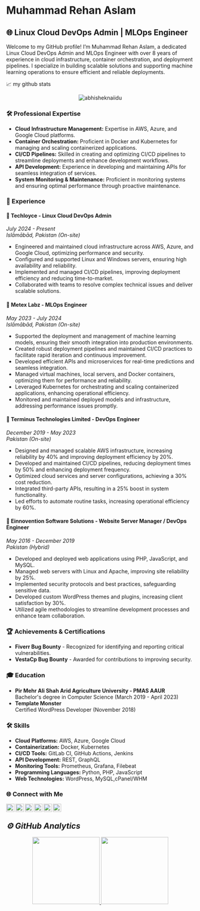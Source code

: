 # Muhammad Rehan Aslam

## 🌐 Linux Cloud DevOps Admin | MLOps Engineer

Welcome to my GitHub profile! I’m Muhammad Rehan Aslam, a dedicated Linux Cloud DevOps Admin and MLOps Engineer with over 8 years of experience in cloud infrastructure, container orchestration, and deployment pipelines. I specialize in building scalable solutions and supporting machine learning operations to ensure efficient and reliable deployments.

📈 my github stats

<p align="center"> <img src="https://github-readme-stats.vercel.app/api?username=ranareehanaslam&show_icons=true&theme=gotham" alt="abhisheknaiidu" />


### 🛠️ Professional Expertise

- **Cloud Infrastructure Management:** Expertise in AWS, Azure, and Google Cloud platforms.
- **Container Orchestration:** Proficient in Docker and Kubernetes for managing and scaling containerized applications.
- **CI/CD Pipelines:** Skilled in creating and optimizing CI/CD pipelines to streamline deployments and enhance development workflows.
- **API Development:** Experience in developing and maintaining APIs for seamless integration of services.
- **System Monitoring & Maintenance:** Proficient in monitoring systems and ensuring optimal performance through proactive maintenance.

### 💼 Experience

#### 🏢 **Techloyce** - Linux Cloud DevOps Admin
*July 2024 - Present*  
*Islāmābād, Pakistan (On-site)*

- Engineered and maintained cloud infrastructure across AWS, Azure, and Google Cloud, optimizing performance and security.
- Configured and supported Linux and Windows servers, ensuring high availability and reliability.
- Implemented and managed CI/CD pipelines, improving deployment efficiency and reducing time-to-market.
- Collaborated with teams to resolve complex technical issues and deliver scalable solutions.

#### 🏢 **Metex Labz** - MLOps Engineer
*May 2023 - July 2024*  
*Islāmābād, Pakistan (On-site)*

- Supported the deployment and management of machine learning models, ensuring their smooth integration into production environments.
- Created robust deployment pipelines and maintained CI/CD practices to facilitate rapid iteration and continuous improvement.
- Developed efficient APIs and microservices for real-time predictions and seamless integration.
- Managed virtual machines, local servers, and Docker containers, optimizing them for performance and reliability.
- Leveraged Kubernetes for orchestrating and scaling containerized applications, enhancing operational efficiency.
- Monitored and maintained deployed models and infrastructure, addressing performance issues promptly.

#### 🏢 **Terminus Technologies Limited** - DevOps Engineer
*December 2019 - May 2023*  
*Pakistan (On-site)*

- Designed and managed scalable AWS infrastructure, increasing reliability by 40% and improving deployment efficiency by 20%.
- Developed and maintained CI/CD pipelines, reducing deployment times by 50% and enhancing deployment frequency.
- Optimized cloud services and server configurations, achieving a 30% cost reduction.
- Integrated third-party APIs, resulting in a 25% boost in system functionality.
- Led efforts to automate routine tasks, increasing operational efficiency by 60%.

#### 🏢 **Einnovention Software Solutions** - Website Server Manager / DevOps Engineer
*May 2016 - December 2019*  
*Pakistan (Hybrid)*

- Developed and deployed web applications using PHP, JavaScript, and MySQL.
- Managed web servers with Linux and Apache, improving site reliability by 25%.
- Implemented security protocols and best practices, safeguarding sensitive data.
- Developed custom WordPress themes and plugins, increasing client satisfaction by 30%.
- Utilized agile methodologies to streamline development processes and enhance team collaboration.

### 🏆 Achievements & Certifications

- **Fiverr Bug Bounty** - Recognized for identifying and reporting critical vulnerabilities.
- **VestaCp Bug Bounty** - Awarded for contributions to improving security.

### 🎓 Education

- **Pir Mehr Ali Shah Arid Agriculture University - PMAS AAUR**  
  Bachelor's degree in Computer Science (March 2019 - April 2023)
- **Template Monster**  
  Certified WordPress Developer (November 2018)

### 🛠️ Skills

- **Cloud Platforms:** AWS, Azure, Google Cloud
- **Containerization:** Docker, Kubernetes
- **CI/CD Tools:** GitLab CI, GitHub Actions, Jenkins
- **API Development:** REST, GraphQL
- **Monitoring Tools:** Prometheus, Grafana, Filebeat
- **Programming Languages:** Python, PHP, JavaScript
- **Web Technologies:** WordPress, MySQL,cPanel/WHM

### 🌐 Connect with Me
[<img align="left" alt="LinkedIn" width="22px" src="https://cdn-icons-png.flaticon.com/512/174/174857.png" />][linkedin]
[<img align="left" alt="Instagram" width="22px" src="https://cdn-icons-png.flaticon.com/512/2111/2111463.png" />][instagram]
[<img align="left" alt="Twitter" width="22px" src="https://cdn-icons-png.flaticon.com/512/733/733579.png" />][twitter]
[<img align="left" alt="Facebook" width="22px" src="https://cdn-icons-png.flaticon.com/512/124/124010.png" />][facebook]
[<img align="left" alt="YouTube" width="22px" src="https://cdn-icons-png.flaticon.com/512/174/174883.png" />][youtube]
[<img align="left" alt="TikTok" width="22px" src="https://cdn-icons-png.flaticon.com/512/3669/3669950.png" />][tiktok]

<br />

<h2><i>⚙️ GitHub Analytics</i></h2>

<p align="center">
<a href="https://github.com/ranareehanaslam">
  <img height="180em"  src="https://github-readme-stats-eight-theta.vercel.app/api/top-langs/?username=ranareehanaslam&layout=compact&langs_count=8&theme=algolia"/>
</a>
  <img height="180em" src="https://github-readme-streak-stats.herokuapp.com/?user=ranareehanaslam&show_icons=true&locale=en&layout=demo&theme=merko&hide_border=true" />
</p>

<!-- Actual links to your social media accounts -->
[instagram]: https://instagram.com/ranareehanaslam
[linkedin]: https://linkedin.com/in/ranareehanaslam
[facebook]: https://facebook.com/ranareehanaslam
[twitter]: https://twitter.com/ranareehanaslam
[youtube]: https://www.youtube.com/@ranareehanaslam
[tiktok]: https://tiktok.com/@ranareehanaslam


<!---
kennedyantonio030/kennedyantonio030 is a ✨ special ✨ repository because its `README.md` (this file) appears on your GitHub profile.
You can click the Preview link to take a look at your changes.
--->
